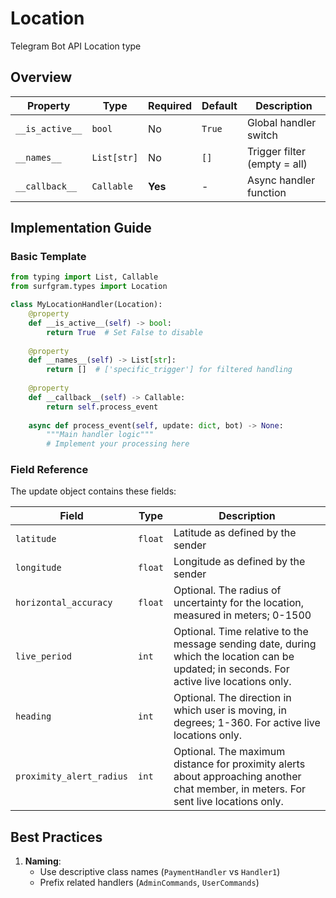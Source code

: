 # Location

Telegram Bot API Location type

## Overview

| Property        | Type               | Required | Default | Description                              |
|-----------------|--------------------|----------|---------|------------------------------------------|
| `__is_active__` | `bool`             | No       | `True`  | Global handler switch                   |
| `__names__`     | `List[str]`        | No       | `[]`    | Trigger filter (empty = all)            |
| `__callback__`  | `Callable`         | **Yes**  | -       | Async handler function                  |

## Implementation Guide

### Basic Template

```python
from typing import List, Callable
from surfgram.types import Location

class MyLocationHandler(Location):    
    @property
    def __is_active__(self) -> bool:
        return True  # Set False to disable
        
    @property
    def __names__(self) -> List[str]:
        return []  # ['specific_trigger'] for filtered handling
        
    @property
    def __callback__(self) -> Callable:
        return self.process_event
        
    async def process_event(self, update: dict, bot) -> None:
        """Main handler logic"""
        # Implement your processing here
```

### Field Reference

The update object contains these fields:

| Field          | Type              | Description                     |
|----------------|-------------------|---------------------------------|
| `latitude` | `float` | Latitude as defined by the sender |
| `longitude` | `float` | Longitude as defined by the sender |
| `horizontal_accuracy` | `float` | Optional. The radius of uncertainty for the location, measured in meters; 0-1500 |
| `live_period` | `int` | Optional. Time relative to the message sending date, during which the location can be updated; in seconds. For active live locations only. |
| `heading` | `int` | Optional. The direction in which user is moving, in degrees; 1-360. For active live locations only. |
| `proximity_alert_radius` | `int` | Optional. The maximum distance for proximity alerts about approaching another chat member, in meters. For sent live locations only. |

## Best Practices

1. **Naming**: 
   - Use descriptive class names (`PaymentHandler` vs `Handler1`)
   - Prefix related handlers (`AdminCommands`, `UserCommands`)
